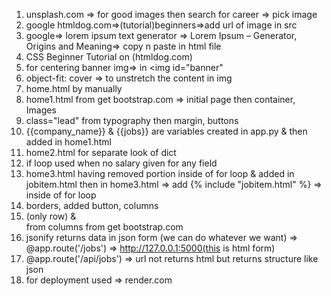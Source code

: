 1. unsplash.com  => for good images then search for career => pick image
2. google htmldog.com=>(tutorial)beginners=>add url of image in src
3. google=> lorem ipsum text generator => Lorem Ipsum – Generator, Origins and Meaning=> copy n paste in html file
4. CSS Beginner Tutorial on (htmldog.com)
    <title>jovian careers</title>
    <style>
        h1 {font-size: 40px;          => below title & it is for all h1 tags(css part)
        font-family: arial;
        font-weight: normal;
      color: rgb(255, 100, 0)}   => rgb(red, green, blue => max=255)
    </style>
5. for centering banner img=> in <img id="banner"
6. object-fit: cover => to unstretch the content in img
7. home.html by manually 
8. home1.html from get bootstrap.com => initial page then container, Images
9. class="lead" from typography then margin, buttons
10. {{company_name}} & {{jobs}} are variables created in app.py & then added in home1.html
11. home2.html for separate look of dict
12. if loop used when no salary given for any field
13. home3.html having removed portion inside of for loop & added in jobitem.html 
then in home3.html => add {% include "jobitem.html" %} => inside of for loop
14. borders, added button, columns
15. <div class="border-bottom row" =>(only row) & <div class="col-9"> from columns from get bootstrap.com
16. jsonify returns data in json form (we can do whatever we want) => @app.route('/jobs') 
=> http://127.0.0.1:5000(this is html form)
17. @app.route('/api/jobs') => url not returns html but returns structure like json
18. for deployment used => render.com